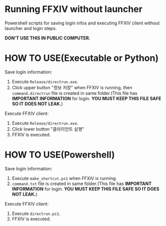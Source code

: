 # Running FFXIV without launcher
Powershell scripts for saving login infos and executing FFXIV client without launcher and login steps.

**DON'T USE THIS IN PUBLIC COMPUTER.**


# HOW TO USE(Executable or Python)
Save login information:
1. Execute `Release/directrun.exe`.
2. Click upper button "정보 저장" when FFXIV is running, then `command.directrun` file is created in same folder.(This file has **IMPORTANT INFORMATION** for login. **YOU MUST KEEP THIS FILE SAFE SO IT DOES NOT LEAK.**)

Execute FFXIV client:
1. Execute `Release/directrun.exe`.
2. Click lower button "클라이언트 실행"
3. FFXIV is executed.

# HOW TO USE(Powershell)
Save login information:
1. Execute `make_shortcut.ps1` when FFXIV is running.
2. `command.txt` file is created in same folder.(This file has **IMPORTANT INFORMATION** for login. **YOU MUST KEEP THIS FILE SAFE SO IT DOES NOT LEAK.**)

Execute FFXIV client:
1. Execute `directrun.ps1`.
2. FFXIV is executed.
